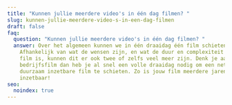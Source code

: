 ```yaml
---
title: "Kunnen jullie meerdere video's in één dag filmen? "
slug: kunnen-jullie-meerdere-video-s-in-een-dag-filmen
draft: false
faq:
  question: "Kunnen jullie meerdere video's in één dag filmen? "
  answer: Over het algemeen kunnen we in één draaidag één film schieten.
    Afhankelijk van wat de wensen zijn, en wat de duur en complexiteit van een
    film is, kunnen dit er ook twee of zelfs veel meer zijn. Denk je aan een
    bedrijfsfilm dan heb je al snel een volle draaidag nodig om een nette,
    duurzaam inzetbare film te schieten. Zo is jouw film meerdere jaren
    inzetbaar!
seo:
  noindex: true
---
```

